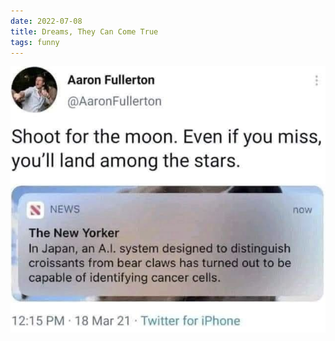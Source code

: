 ```yaml
---
date: 2022-07-08
title: Dreams, They Can Come True
tags: funny
---
```


![bearclaw](https://raw.githubusercontent.com/muneer78/muneer78.github.io/master/images/bearclaw.png)



